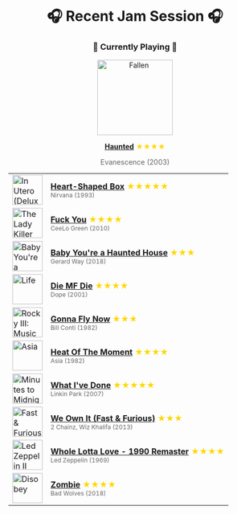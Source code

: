 <div align='center'>

# 🎧 Recent Jam Session 🎧

<h3>🎵 Currently Playing 🎵</h3>

<a href="https://open.spotify.com/track/6Z77oDcn6iI1MHFCBPjl24"><img src="https://i.scdn.co/image/ab67616d0000b27325f49ab23f0ec6332efef432" width="150" height="150" alt="Fallen" /></a>

<b><a href="https://open.spotify.com/track/6Z77oDcn6iI1MHFCBPjl24">Haunted</a></b><span style="color: gold;"> ★★★★</span>

<span style="color: #666;">Evanescence (2003)</span>

<table style='margin: 0 auto; max-width: 550px;'>
<tr>
<td width="60"><a href="https://open.spotify.com/track/11LmqTE2naFULdEP94AUBa"><img src="https://i.scdn.co/image/ab67616d0000b273aca059cebc1841277db22d1c" width="60" height="60" alt="In Utero (Deluxe Edition)" /></a></td>
<td><b><a href="https://open.spotify.com/track/11LmqTE2naFULdEP94AUBa">Heart-Shaped Box</a></b> <span style="color: gold;"> ★★★★★</span><br><span style="font-size: 12px; color: #666;">Nirvana (1993)</span></td>
</tr>
<tr>
<td width="60"><a href="https://open.spotify.com/track/4ycLiPVzE5KamivXrAzGFG"><img src="https://i.scdn.co/image/ab67616d0000b2736f50b3400595b123a916e0dc" width="60" height="60" alt="The Lady Killer" /></a></td>
<td><b><a href="https://open.spotify.com/track/4ycLiPVzE5KamivXrAzGFG">Fuck You</a></b> <span style="color: gold;"> ★★★★</span><br><span style="font-size: 12px; color: #666;">CeeLo Green (2010)</span></td>
</tr>
<tr>
<td width="60"><a href="https://open.spotify.com/track/4c38yr2PflGI2DSIzqsnmF"><img src="https://i.scdn.co/image/ab67616d0000b2736928dbd7cce1d222ea183c8d" width="60" height="60" alt="Baby You're a Haunted House" /></a></td>
<td><b><a href="https://open.spotify.com/track/4c38yr2PflGI2DSIzqsnmF">Baby You're a Haunted House</a></b> <span style="color: gold;"> ★★★</span><br><span style="font-size: 12px; color: #666;">Gerard Way (2018)</span></td>
</tr>
<tr>
<td width="60"><a href="https://open.spotify.com/track/5bU4KX47KqtDKKaLM4QCzh"><img src="https://i.scdn.co/image/ab67616d0000b2731aa2474909c648492bcf27ce" width="60" height="60" alt="Life" /></a></td>
<td><b><a href="https://open.spotify.com/track/5bU4KX47KqtDKKaLM4QCzh">Die MF Die</a></b> <span style="color: gold;"> ★★★★</span><br><span style="font-size: 12px; color: #666;">Dope (2001)</span></td>
</tr>
<tr>
<td width="60"><a href="https://open.spotify.com/track/6C2PfemHQul77DVpnvuAIs"><img src="https://i.scdn.co/image/ab67616d0000b273559769036607549f92579d08" width="60" height="60" alt="Rocky III: Music From The Motion Picture" /></a></td>
<td><b><a href="https://open.spotify.com/track/6C2PfemHQul77DVpnvuAIs">Gonna Fly Now</a></b> <span style="color: gold;"> ★★★</span><br><span style="font-size: 12px; color: #666;">Bill Conti (1982)</span></td>
</tr>
<tr>
<td width="60"><a href="https://open.spotify.com/track/1nmZ8yqKkfooOuYvtFctDp"><img src="https://i.scdn.co/image/ab67616d0000b2732323f86e757c3436b3cc38af" width="60" height="60" alt="Asia" /></a></td>
<td><b><a href="https://open.spotify.com/track/1nmZ8yqKkfooOuYvtFctDp">Heat Of The Moment</a></b> <span style="color: gold;"> ★★★★</span><br><span style="font-size: 12px; color: #666;">Asia (1982)</span></td>
</tr>
<tr>
<td width="60"><a href="https://open.spotify.com/track/18lR4BzEs7e3qzc0KVkTpU"><img src="https://i.scdn.co/image/ab67616d0000b2736e996745f2c7b8036abef213" width="60" height="60" alt="Minutes to Midnight" /></a></td>
<td><b><a href="https://open.spotify.com/track/18lR4BzEs7e3qzc0KVkTpU">What I've Done</a></b> <span style="color: gold;"> ★★★★★</span><br><span style="font-size: 12px; color: #666;">Linkin Park (2007)</span></td>
</tr>
<tr>
<td width="60"><a href="https://open.spotify.com/track/00QyLmjxaSEE8qIZQjBXBj"><img src="https://i.scdn.co/image/ab67616d0000b27370772b281a0ec089721df570" width="60" height="60" alt="Fast & Furious 6" /></a></td>
<td><b><a href="https://open.spotify.com/track/00QyLmjxaSEE8qIZQjBXBj">We Own It (Fast & Furious)</a></b> <span style="color: gold;"> ★★★</span><br><span style="font-size: 12px; color: #666;">2 Chainz, Wiz Khalifa (2013)</span></td>
</tr>
<tr>
<td width="60"><a href="https://open.spotify.com/track/0hCB0YR03f6AmQaHbwWDe8"><img src="https://i.scdn.co/image/ab67616d0000b273fc4f17340773c6c3579fea0d" width="60" height="60" alt="Led Zeppelin II (1994 Remaster)" /></a></td>
<td><b><a href="https://open.spotify.com/track/0hCB0YR03f6AmQaHbwWDe8">Whole Lotta Love - 1990 Remaster</a></b> <span style="color: gold;"> ★★★★</span><br><span style="font-size: 12px; color: #666;">Led Zeppelin (1969)</span></td>
</tr>
<tr>
<td width="60"><a href="https://open.spotify.com/track/5d8Wq39QLT6OQWsY9paz5n"><img src="https://i.scdn.co/image/ab67616d0000b2730fa217105897ecfc5242b600" width="60" height="60" alt="Disobey" /></a></td>
<td><b><a href="https://open.spotify.com/track/5d8Wq39QLT6OQWsY9paz5n">Zombie</a></b> <span style="color: gold;"> ★★★★</span><br><span style="font-size: 12px; color: #666;">Bad Wolves (2018)</span></td>
</tr>
</table>
</div>

